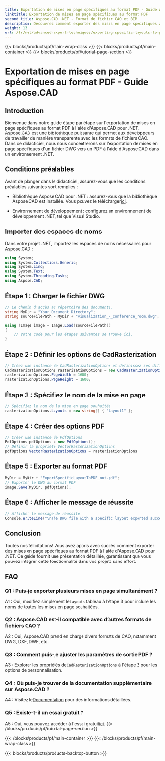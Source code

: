 ```yaml
---
title: Exportation de mises en page spécifiques au format PDF - Guide Aspose.CAD
linktitle: Exportation de mises en page spécifiques au format PDF
second_title: Aspose.CAD .NET - Format de fichier CAO et BIM
description: Découvrez comment exporter des mises en page spécifiques au format PDF à l'aide d'Aspose.CAD pour .NET. Guide étape par étape pour une intégration transparente.
weight: 13
url: /fr/net/advanced-export-techniques/exporting-specific-layouts-to-pdf/
---
```


{{< blocks/products/pf/main-wrap-class >}}
{{< blocks/products/pf/main-container >}}
{{< blocks/products/pf/tutorial-page-section >}}

# Exportation de mises en page spécifiques au format PDF - Guide Aspose.CAD

## Introduction

Bienvenue dans notre guide étape par étape sur l'exportation de mises en page spécifiques au format PDF à l'aide d'Aspose.CAD pour .NET. Aspose.CAD est une bibliothèque puissante qui permet aux développeurs de travailler de manière transparente avec les formats de fichiers CAO. Dans ce didacticiel, nous nous concentrerons sur l'exportation de mises en page spécifiques d'un fichier DWG vers un PDF à l'aide d'Aspose.CAD dans un environnement .NET.

## Conditions préalables

Avant de plonger dans le didacticiel, assurez-vous que les conditions préalables suivantes sont remplies :

-  Bibliothèque Aspose.CAD pour .NET : assurez-vous que la bibliothèque Aspose.CAD est installée. Vous pouvez le télécharger[ici](https://releases.aspose.com/cad/net/).

- Environnement de développement : configurez un environnement de développement .NET, tel que Visual Studio.

## Importer des espaces de noms

Dans votre projet .NET, importez les espaces de noms nécessaires pour Aspose.CAD :

```csharp
using System;
using System.Collections.Generic;
using System.Linq;
using System.Text;
using System.Threading.Tasks;
using Aspose.CAD;
```

## Étape 1 : Charger le fichier DWG

```csharp
// Le chemin d'accès au répertoire des documents.
string MyDir = "Your Document Directory";
string sourceFilePath = MyDir + "visualization_-_conference_room.dwg";

using (Image image = Image.Load(sourceFilePath))
{
    // Votre code pour les étapes suivantes se trouve ici.
}
```

## Étape 2 : Définir les options de CadRasterization

```csharp
// Créez une instance de CadRasterizationOptions et définissez ses différentes propriétés
CadRasterizationOptions rasterizationOptions = new CadRasterizationOptions();
rasterizationOptions.PageWidth = 1600;
rasterizationOptions.PageHeight = 1600;
```

## Étape 3 : Spécifiez le nom de la mise en page

```csharp
// Spécifiez le nom de la mise en page souhaitée
rasterizationOptions.Layouts = new string[] { "Layout1" };
```

## Étape 4 : Créer des options PDF

```csharp
// Créer une instance de PdfOptions
PdfOptions pdfOptions = new PdfOptions();
// Définir la propriété VectorRasterizationOptions
pdfOptions.VectorRasterizationOptions = rasterizationOptions;
```

## Étape 5 : Exporter au format PDF

```csharp
MyDir = MyDir + "ExportSpecificLayoutToPDF_out.pdf";
// Exporter le DWG au format PDF
image.Save(MyDir, pdfOptions);
```

## Étape 6 : Afficher le message de réussite

```csharp
// Afficher le message de réussite
Console.WriteLine("\nThe DWG file with a specific layout exported successfully to PDF.\nFile saved at " + MyDir);
```

## Conclusion

Toutes nos félicitations! Vous avez appris avec succès comment exporter des mises en page spécifiques au format PDF à l'aide d'Aspose.CAD pour .NET. Ce guide fournit une présentation détaillée, garantissant que vous pouvez intégrer cette fonctionnalité dans vos projets sans effort.

## FAQ

### Q1 : Puis-je exporter plusieurs mises en page simultanément ?

 A1 : Oui, modifiez simplement le`Layouts` tableau à l’étape 3 pour inclure les noms de toutes les mises en page souhaitées.

### Q2 : Aspose.CAD est-il compatible avec d’autres formats de fichiers CAO ?

A2 : Oui, Aspose.CAD prend en charge divers formats de CAO, notamment DWG, DXF, DWF, etc.

### Q3 : Comment puis-je ajuster les paramètres de sortie PDF ?

 A3 : Explorer les propriétés de`CadRasterizationOptions` à l'étape 2 pour les options de personnalisation.

### Q4 : Où puis-je trouver de la documentation supplémentaire sur Aspose.CAD ?

 A4 : Visitez le[Documentation](https://reference.aspose.com/cad/net/) pour des informations détaillées.

### Q5 : Existe-t-il un essai gratuit ?

 A5 : Oui, vous pouvez accéder à l'essai gratuit[ici](https://releases.aspose.com/).
{{< /blocks/products/pf/tutorial-page-section >}}

{{< /blocks/products/pf/main-container >}}
{{< /blocks/products/pf/main-wrap-class >}}

{{< blocks/products/products-backtop-button >}}
